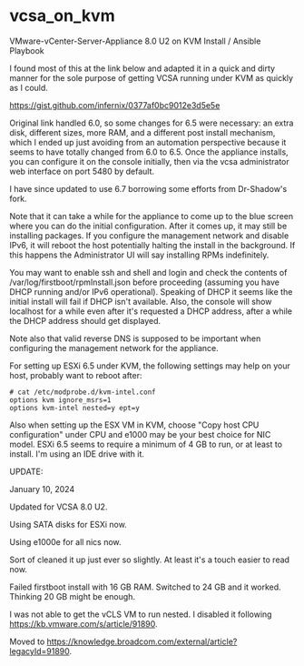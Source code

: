 # vcsa_on_kvm
VMware-vCenter-Server-Appliance 8.0 U2 on KVM Install / Ansible Playbook

I found most of this at the link below and adapted it in a quick and dirty manner for the sole purpose of getting VCSA running under KVM as quickly as I could.

https://gist.github.com/infernix/0377af0bc9012e3d5e5e

Original link handled 6.0, so some changes for 6.5 were necessary: an extra disk, different sizes, more RAM, and a different post install mechanism, which I ended up just avoiding from an automation perspective because it seems to have totally changed from 6.0 to 6.5.  Once the appliance installs, you can configure it on the console initially, then via the vcsa administrator web interface on port 5480 by default.

I have since updated to use 6.7 borrowing some efforts from Dr-Shadow's fork.

Note that it can take a while for the appliance to come up to the blue screen where you can do the initial configuration.  After it comes up, it may still be installing packages.  If you configure the management network and disable IPv6, it will reboot the host potentially halting the install in the background.  If this happens the Administrator UI will say installing RPMs indefinitely.

You may want to enable ssh and shell and login and check the contents of /var/log/firstboot/rpmInstall.json before proceeding (assuming you have DHCP running and/or IPv6 operational).  Speaking of DHCP it seems like the initial install will fail if DHCP isn't available.  Also, the console will show localhost for a while even after it's requested a DHCP address, after a while the DHCP address should get displayed.

Note also that valid reverse DNS is supposed to be important when configuring the management network for the appliance.

For setting up ESXi 6.5 under KVM, the following settings may help on your host, probably want to reboot after:

```
# cat /etc/modprobe.d/kvm-intel.conf
options kvm ignore_msrs=1
options kvm-intel nested=y ept=y
```

Also when setting up the ESX VM in KVM, choose "Copy host CPU configuration" under CPU and e1000 may be your best choice for NIC model.  ESXi 6.5 seems to require a minimum of 4 GB to run, or at least to install.  I'm using an IDE drive with it.

UPDATE:

January 10, 2024

Updated for VCSA 8.0 U2.

Using SATA disks for ESXi now.

Using e1000e for all nics now.

Sort of cleaned it up just ever so slightly.  At least it's a touch easier to read now.

Failed firstboot install with 16 GB RAM.  Switched to 24 GB and it worked.  Thinking 20 GB might be enough.

I was not able to get the vCLS VM to run nested.  I disabled it following https://kb.vmware.com/s/article/91890.

Moved to https://knowledge.broadcom.com/external/article?legacyId=91890.
